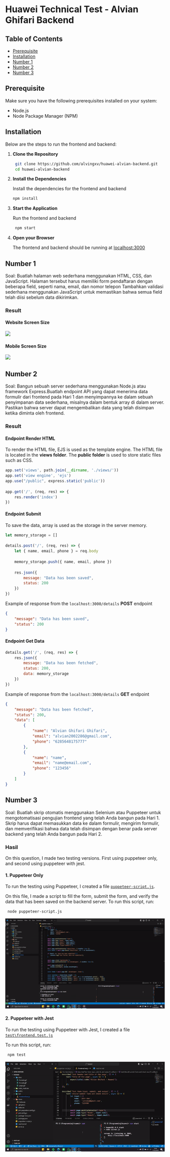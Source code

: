 # Huawei Technical Test - Alvian Ghifari Backend


## Table of Contents

- [Prerequisite](#prerequisite)
- [Installation](#installation)
- [Number 1](#number-1)
- [Number 2](#number-2)
- [Number 3](#number-3)

## Prerequisite

Make sure you have the following prerequisites installed on your system:

* Node.js 
* Node Package Manager (NPM)

## Installation
Below are the steps to run the frontend and backend:
1. **Clone the Repository**
   ```sh
    git clone https://github.com/alvingxv/huawei-alvian-backend.git
    cd huawei-alvian-backend
   ```

2. **Install the Dependencies**
    
    Install the dependencies for the frontend and backend

   ```sh
   npm install
   ```

3. **Start the Application**

    Run the frontend and backend
   ```sh
    npm start
    ```

4. **Open your Browser**

    The frontend and backend should be running at [localhost:3000](http://localhost:3000/)

## Number 1
Soal: Buatlah halaman web sederhana menggunakan HTML, CSS, dan JavaScript. Halaman tersebut harus memiliki form pendaftaran dengan beberapa field, seperti nama, email, dan nomor telepon Tambahkan validasi sederhana menggunakan JavaScript untuk memastikan bahwa semua field telah diisi sebelum data dikirimkan.

### Result
#### Website Screen Size
![](./docs/fe-web.gif)
#### Mobile Screen Size
![](./docs/fe-mob.gif)


## Number 2

Soal: Bangun sebuah server sederhana menggunakan Node.js atau framework Express.Buatlah endpoint API yang dapat menerima data formulir dari frontend pada Hari 1 dan menyimpannya ke dalam sebuah penyimpanan data sederhana, misalnya dalam bentuk array di dalam server. Pastikan bahwa server dapat mengembalikan data yang telah disimpan ketika diminta oleh frontend.

### Result

#### **Endpoint Render HTML**
To render the HTML file, EJS is used as the template engine. The HTML file is located in the **views folder**. The **public folder** is used to store static files such as CSS.
```javascript
app.set('views', path.join(__dirname, './views/'))
app.set('view engine', 'ejs')
app.use("/public", express.static('public'))

app.get('/', (req, res) => {
    res.render('index')
})
```
#### **Endpoint Submit**
To save the data, array is used as the storage in the server memory.
```javascript
let memory_storage = []

details.post('/', (req, res) => {
    let { name, email, phone } = req.body

    memory_storage.push({ name, email, phone })

    res.json({
        message: "Data has been saved",
        status: 200
    })
})
```
Example of response from the `localhost:3000/details` **POST** endpoint
```json
{
    "message": "Data has been saved",
    "status": 200
}
```

#### **Endpoint Get Data**
```javascript
details.get('/', (req, res) => {
    res.json({
        message: "Data has been fetched",
        status: 200,
        data: memory_storage
    })
})
```
Example of response from the `localhost:3000/details` **GET** endpoint
```json
{
    "message": "Data has been fetched",
    "status": 200,
    "data": [
        {
            "name": "Alvian Ghifari Ghifari",
            "email": "alvian2002286@gmail.com",
            "phone": "6285648175777"
        },
        {
            "name": "name",
            "email": "name@email.com",
            "phone": "123456"
        }
    ]
}
```


## Number 3
Soal: Buatlah skrip otomatis menggunakan Selenium atau Puppeteer untuk mengotomatisasi pengujian frontend yang telah Anda bangun pada Hari 1. Skrip harus dapat memasukkan data ke dalam formulir, mengirim formulir, dan memverifikasi bahwa data telah disimpan dengan benar pada server backend yang telah Anda bangun pada Hari 2.

### Hasil
On this question, I made two testing versions. First using puppeteer only, and second using puppeteer with jest.

#### 1. Puppeteer Only
To run the testing using Puppeteer, I created a file [`puppeteer-script.js`](puppeteer-script.js).

On this file, I made a script to fill the form, submit the form, and verify the data that has been saved on the backend server. To run this script, run:
```bash
 node puppeteer-script.js
```
![](./docs/pupp.gif)


#### 2. Puppeteer with Jest
To run the testing using Puppeteer with Jest, I created a file [`test\frontend.test.js`](https://github.com/alvingxv/huawei-alvian-backend/blob/main/test/frontend.test.js)

To run this script, run:
```bash
 npm test
```
![](./docs/jest.gif)
